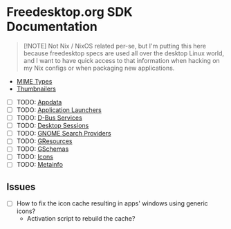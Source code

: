 # Freedesktop.org SDK Documentation

> [!NOTE] Not Nix / NixOS related per-se, but I'm putting this here
> because freedesktop specs are used all over the desktop Linux world,
> and I want to have quick access to that information when
> hacking on my Nix configs or when packaging new applications.

- [MIME Types](./mimetypes.md)
- [Thumbnailers](./thumbnailers.md)

- [ ] TODO: [Appdata](./appdata.md)
- [ ] TODO: [Application Launchers](./launchers.md)
- [ ] TODO: [D-Bus Services](./dbus.md)
- [ ] TODO: [Desktop Sessions](./sessions.md)
- [ ] TODO: [GNOME Search Providers](./search-providers.md)
- [ ] TODO: [GResources](./gresources.md)
- [ ] TODO: [GSchemas](./gschemas.md)
- [ ] TODO: [Icons](./icons.md)
- [ ] TODO: [Metainfo](./metainfo.md)

## Issues

- [ ] How to fix the icon cache resulting in apps' windows using generic icons?
  - Activation script to rebuild the cache?
